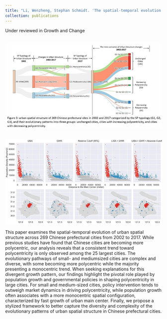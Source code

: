```yaml
---
title: "Li, Wenzheng, Stephan Schmidt. 'The spatial-temporal evolution toward polycentricity in Chinese cities: dynamics and explanations.'"
collection: publications
---
```

Under reviewed in Growth and Change

<br/><img src='/images/Growth_1.jpg'>

<br/><img src='/images/Growth_2.jpg'>


This paper examines the spatial-temporal evolution of urban spatial structure across 269 Chinese prefectural cities from 2002 to 2017. While previous studies have found that Chinese cities are becoming more polycentric, our analysis reveals that a consistent trend toward polycentricity is only observed among the 25 largest cities. The evolutionary pathways of small- and mediumsized cities are complex and diverse, with some becoming more polycentric while the majority presenting a monocentric trend. When seeking explanations for this divergent growth pattern, our findings highlight the pivotal role played by population growth and governmental policies in shaping polycentricity in large cities. For small and medium-sized cities, policy intervention tends to outweigh market dynamics in driving polycentricity, while population growth often associates with a more monocentric spatial configuration, characterized by fast growth of urban main center. Finally, we propose a stylized framework to better capture the diversity and complexity of the evolutionary patterns of urban spatial structure in Chinese prefectural cities.
